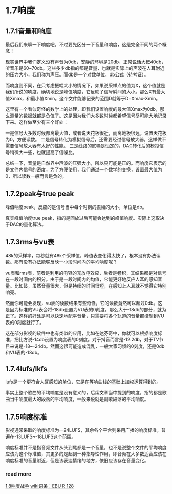 1.7响度
=======

## 1.7.1音量和响度

最后我们来聊一下响度吧。不过要先区分一下音量和响度，这是完全不同的两个概念！

现实世界中我们定义没有声音为0db，安静的环境是20db，正常说话大概40db，听音乐是60~70db。这些多少db指的都是音量，也就是实际上的声波在人耳附近的压力大小，我们称为声压。而db是一个对数单位，db公式（待考证）。

而响度则不同，在只考虑振幅大小的情况下，如果说采样点的值为X，这个值就是我们所说的响度，确切地说是峰值响度，它反映了信号瞬间的大小。那么X有最大值Xmax，和最小值Xmin。这个文件能够记录的范围D就等于D=Xmax-Xmin。

这里有一个看似奇怪的数学上的处理，即我们设置响度的最大值Xmax为0db，那么测量的数据就都是负值了。这是因为我们大多数时候都希望信号尽可能大地记录下来。这样做至少有三个好处：

一是信号大多数时候都离最大值，或者说天花板很近，而离地板很远。设置天花板为0，方便读数。
二是信号转化为模拟信号后，还需要经过信号放大器，这样做不需要信号放大器有太好的性能。
三是线路的底噪是恒定的，DAC转化后的模拟信号稍微大一些，也就提高了信噪比。

总结一下，音量是自然界中声波的压强大小，所以只可能是正的。而响度它表示的是文件内信号的密度，为了方便使用，我们通过一个数学的变换，设置最大值为0，所以读数一般而言是负的。

## 1.7.2peak与true peak

峰值响度peak，反应的是信号当中每个时刻的振幅的大小，单位是db。

真实峰值响度true peak，指的是回放过后可能会达到的峰值响度。实际上这取决于DAC的量化算法。

## 1.7.3rms与vu表

48k的采样率，每秒就有48k个采样值，峰值表变化得太快了，根本没有办法读数。那有没有办法能够反映一小段时间内的平均响度呢？

vu表和rms表，前者是利用的电容的充放电效应，后者是卷积，其结果都是对信号在一段时间内的积分。由于是一段时间内的均值，它能更好地反应人耳的感知音量。比如鼓，虽然音量很大，但是持续的时间很短，在感知上人耳就不觉得它特别响亮。

然而你可能会发现，vu表的读数结果有些奇怪，它的读数竟然可以超过0db。这是因为标准的VU表会将-18db设置为VU表的0刻度。那么大于-18db的部分，就为正了。这样的好处是可以快速地配平音量，只需要将各个轨道的音量都控制到VU表的0刻度就行了。

这在部分影视的软件中也有类似的应用，比如在达芬奇中，你就可以根据响度标准，把比方说-14db设置为响度表的0刻度。对于抖音而言是-12.2db，对于TV节目来说是-18~-24db。然而这很可能造成混乱，一般大家习惯的0刻度，还是0db和VU表的-18db。

## 1.7.4lufs/lkfs

lufs是一个更符合人耳感知的单位，它是在等响曲线的基础上加权运算得到的。

事实上整个歌曲的平均响度是没有意义的，后续文章当中提到的响度，指的都是歌曲当中响度最大的段落的平均响度，一般来说就是副歌段落的平均响度。

## 1.7.5响度标准

影视通常采取的响度标准为—24LUFS，其余各个平台则采用广播的响度标准，普遍在-13LUFS~-18LUFS这个范围。

响度标准并不是指音频文件从头到尾都是一个音量，也不是说整个文件的平均响度应该为这个标准值，其更多的是起到一种指导性作用，即音频在大多数适合应该在响度标准的音量附近，但是该表达情绪的地方，依旧应该存在音量变化。

### read more

[1.8响度战争](https://fusmixing.site/html/mdwiki.html#!./master1_8.md)
[wiki词条：EBU R 128](https://en.wikipedia.org/wiki/Loudness_war)